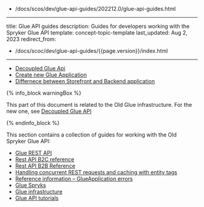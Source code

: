   - /docs/scos/dev/glue-api-guides/202212.0/glue-api-guides.html
---
title: Glue API guides
description: Guides for developers working with the Spryker Glue API
template: concept-topic-template
last_updated: Aug 2, 2023
redirect_from:
  - /docs/scoc/dev/glue-api-guides/{{page.version}}/index.html

---
* [Decoupled Glue Api](/docs/scos/dev/glue-api-guides/{{page.version}}/decoupled-glue-api.html)
* [Create new Glue Application](/docs/scos/dev/glue-api-guides/{{page.version}}/create-glue-api-applications.html)
* [Differnece between Storefront and Backend application](/docs/scos/dev/glue-api-guides/{{page.version}}/backend-and-storefront-api-module-differences.html)

{% info_block warningBox %}

This part of this document is related to the Old Glue infrastructure. For the new one, see [Decoupled Glue API](/docs/scos/dev/glue-api-guides/{{page.version}}/decoupled-glue-api.html)

{% endinfo_block %}

This section contains a collection of guides for working with the Old Spryker Glue API:
* [Glue REST API](/docs/scos/dev/glue-api-guides/{{page.version}}/old-glue-infrastructure/glue-rest-api.html)
* [Rest API B2C reference](/docs/scos/dev/glue-api-guides/{{page.version}}/old-glue-infrastructure/rest-api-b2c-demo-shop-reference.html)  
* [Rest API B2B Reference](/docs/scos/dev/glue-api-guides/{{page.version}}/old-glue-infrastructure/rest-api-b2b-demo-shop-reference.html)
* [Handling concurrent REST requests and caching with entity tags](/docs/scos/dev/glue-api-guides/{{page.version}}/old-glue-infrastructure/handling-concurrent-rest-requests-and-caching-with-entity-tags.html)
* [Reference information – GlueApplication errors](/docs/scos/dev/glue-api-guides/{{page.version}}/old-glue-infrastructure/reference-information-glueapplication-errors.html)
* [Glue Spryks](/docs/scos/dev/glue-api-guides/{{page.version}}/glue-spryks.html)
* [Glue infrastructure](/docs/scos/dev/glue-api-guides/{{page.version}}/old-glue-infrastructure/glue-infrastructure.html)
* [Glue API tutorials](/docs/scos/dev/glue-api-guides/{{page.version}}/glue-api-tutorials/glue-api-tutorials.html)
